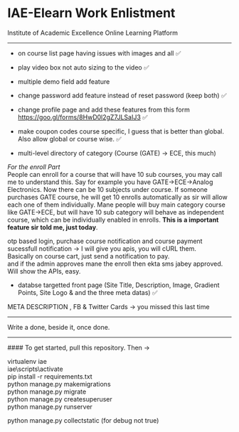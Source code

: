 # IAE-Elearn Work Enlistment
Institute of Academic Excellence Online Learning Platform
<hr />

* on course list page having issues with images and all   ✅
* play video box not auto sizing to the video  ✅
* multiple demo field add feature  
* change password add feature instead of reset password (keep both)  ✅
* change profile page and add these features from this form https://goo.gl/forms/8HwD0l2gZ7JLSaIJ3  ✅
* make coupon codes course specific, I guess that is better than global. Also allow global or course wise.  ✅

* multi-level directory of category (Course (GATE) -> ECE, this much)  

*For the enroll Part*  
People can enroll for a course that will have 10 sub courses, you may call me to understand this. Say for example you have GATE->ECE->Analog Electronics. Now there can be 10 subjects under course. If someone purchases GATE course, he will get 10 enrolls automatically as sir will allow each one of them individually. Mane people will buy main category course like GATE->ECE, but will have 10 sub category will behave as independent course, which can be individually enabled in enrolls. **This is a important feature sir told me, just today**.  


otp based login, purchase course notification and course payment sucessfull notification -> I will give you apis, you will cURL them.  
Basically on course cart, just send a notification to pay.  
and if the admin approves mane the enroll then ekta sms jabey approved. Will show the APIs, easy.  


* databse targetted front page (Site Title, Description, Image, Gradient Points, Site Logo & and the three meta datas)  ✅

META DESCRIPTION , FB & Twitter Cards -> you missed this last time  

<hr />

Write a done, beside it, once done.

<hr />
#### To get started, pull this repository. Then ->  
 
virtualenv iae  
iae\scripts\activate  
pip install -r requirements.txt  
python manage.py makemigrations  
python manage.py migrate  
python manage.py createsuperuser  
python manage.py runserver  
  
python manage.py collectstatic (for debug not true)